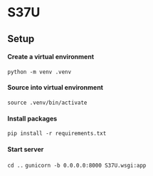 # S37U

## Setup

#### Create a virtual environment

`python -m venv .venv`

#### Source into virtual environment

`source .venv/bin/activate`

#### Install packages

`pip install -r requirements.txt`

#### Start server

`cd ..`
`gunicorn -b 0.0.0.0:8000 S37U.wsgi:app`
